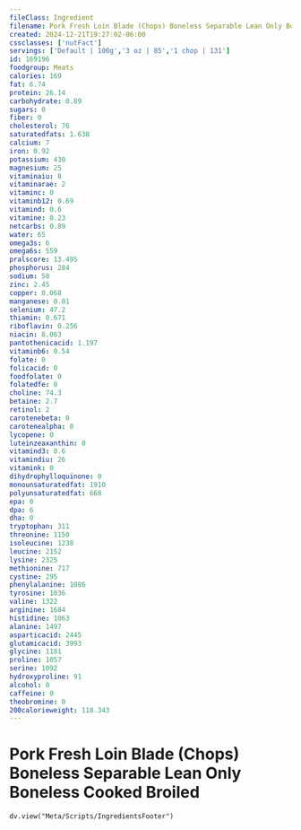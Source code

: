 ```yaml
---
fileClass: Ingredient
filename: Pork Fresh Loin Blade (Chops) Boneless Separable Lean Only Boneless Cooked Broiled
created: 2024-12-21T19:27:02-06:00
cssclasses: ['nutFact']
servings: ['Default | 100g','3 oz | 85','1 chop | 131']
id: 169196
foodgroup: Meats
calories: 169
fat: 6.74
protein: 26.14
carbohydrate: 0.89
sugars: 0
fiber: 0
cholesterol: 76
saturatedfats: 1.638
calcium: 7
iron: 0.92
potassium: 430
magnesium: 25
vitaminaiu: 8
vitaminarae: 2
vitaminc: 0
vitaminb12: 0.69
vitamind: 0.6
vitamine: 0.23
netcarbs: 0.89
water: 65
omega3s: 6
omega6s: 559
pralscore: 13.495
phosphorus: 284
sodium: 58
zinc: 2.45
copper: 0.068
manganese: 0.01
selenium: 47.2
thiamin: 0.671
riboflavin: 0.256
niacin: 8.063
pantothenicacid: 1.197
vitaminb6: 0.54
folate: 0
folicacid: 0
foodfolate: 0
folatedfe: 0
choline: 74.3
betaine: 2.7
retinol: 2
carotenebeta: 0
carotenealpha: 0
lycopene: 0
luteinzeaxanthin: 0
vitamind3: 0.6
vitamindiu: 26
vitamink: 0
dihydrophylloquinone: 0
monounsaturatedfat: 1910
polyunsaturatedfat: 668
epa: 0
dpa: 6
dha: 0
tryptophan: 311
threonine: 1150
isoleucine: 1238
leucine: 2152
lysine: 2325
methionine: 717
cystine: 295
phenylalanine: 1086
tyrosine: 1036
valine: 1322
arginine: 1684
histidine: 1063
alanine: 1497
asparticacid: 2445
glutamicacid: 3993
glycine: 1181
proline: 1057
serine: 1092
hydroxyproline: 91
alcohol: 0
caffeine: 0
theobromine: 0
200calorieweight: 118.343
---
```


# Pork Fresh Loin Blade (Chops) Boneless Separable Lean Only Boneless Cooked Broiled

```dataviewjs
dv.view("Meta/Scripts/IngredientsFooter")
```